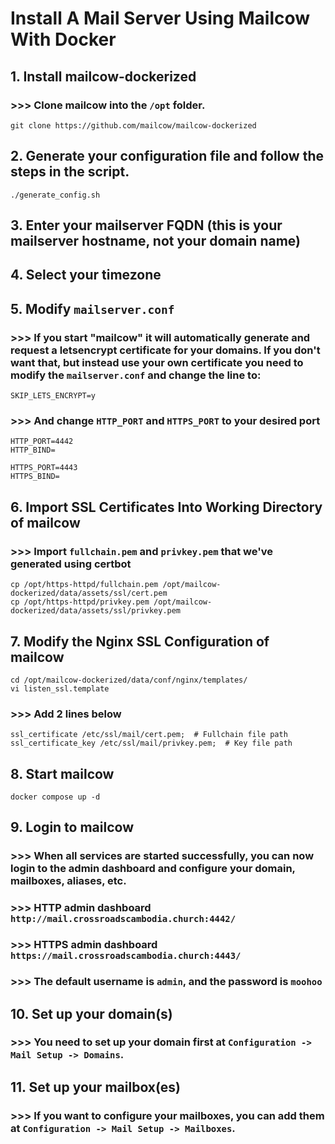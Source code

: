 # Install A Mail Server Using Mailcow With Docker
## 1. Install mailcow-dockerized
### >>> Clone mailcow into the `/opt` folder.

```
git clone https://github.com/mailcow/mailcow-dockerized
```

## 2. Generate your configuration file and follow the steps in the script.

```
./generate_config.sh
```

## 3. Enter your mailserver FQDN (this is your mailserver hostname, not your domain name)

## 4. Select your timezone

## 5. Modify `mailserver.conf`

### >>> If you start "mailcow" it will automatically generate and request a letsencrypt certificate for your domains. If you don't want that, but instead use your own certificate you need to modify the `mailserver.conf` and change the line to:

```
SKIP_LETS_ENCRYPT=y
```

### >>> And change `HTTP_PORT` and `HTTPS_PORT` to your desired port

```
HTTP_PORT=4442
HTTP_BIND=

HTTPS_PORT=4443
HTTPS_BIND=
```

## 6. Import SSL Certificates Into Working Directory of mailcow
### >>> Import `fullchain.pem` and `privkey.pem` that we've generated using certbot

```
cp /opt/https-httpd/fullchain.pem /opt/mailcow-dockerized/data/assets/ssl/cert.pem
cp /opt/https-httpd/privkey.pem /opt/mailcow-dockerized/data/assets/ssl/privkey.pem
```

## 7. Modify the Nginx SSL Configuration of mailcow

```
cd /opt/mailcow-dockerized/data/conf/nginx/templates/
vi listen_ssl.template
```

### >>> Add 2 lines below

```
ssl_certificate /etc/ssl/mail/cert.pem;  # Fullchain file path
ssl_certificate_key /etc/ssl/mail/privkey.pem;  # Key file path
```


## 8. Start mailcow

```
docker compose up -d
```

## 9. Login to mailcow

### >>> When all services are started successfully, you can now login to the admin dashboard and configure your domain, mailboxes, aliases, etc.

### >>> HTTP admin dashboard `http://mail.crossroadscambodia.church:4442/`

### >>> HTTPS admin dashboard `https://mail.crossroadscambodia.church:4443/`

### >>> The default username is `admin`, and the password is `moohoo`

## 10. Set up your domain(s)

### >>> You need to set up your domain first at `Configuration -> Mail Setup -> Domains`.

## 11. Set up your mailbox(es)

### >>> If you want to configure your mailboxes, you can add them at `Configuration -> Mail Setup -> Mailboxes`.

